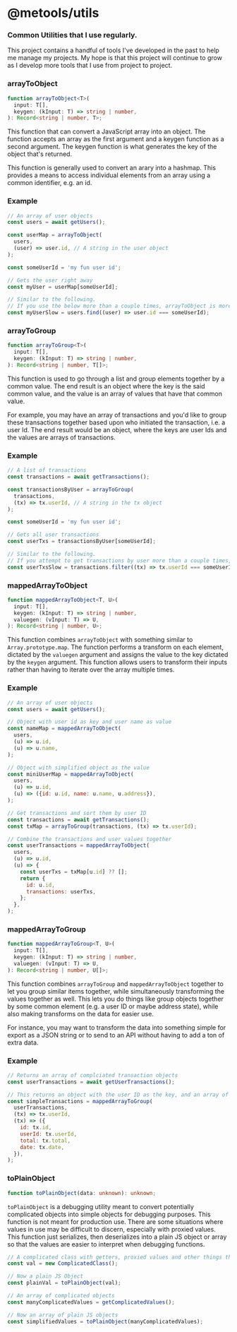 # @metools/utils

### Common Utilities that I use regularly.

This project contains a handful of tools I've developed in the past to help me manage my projects. My hope is that this project will continue to grow as I develop more tools that I use from project to project.

### arrayToObject

```ts
function arrayToObject<T>(
  input: T[],
  keygen: (kInput: T) => string | number,
): Record<string | number, T>;
```

This function that can convert a JavaScript array into an object. The function accepts an array as the first argument and a keygen function as a second argument. The keygen function is what generates the key of the object that's returned.

This function is generally used to convert an arary into a hashmap. This provides a means to access individual elements from an array using a common identifier, e.g. an id.

### Example

```js
// An array of user objects
const users = await getUsers();

const userMap = arrayToObject(
  users,
  (user) => user.id, // A string in the user object
);

const someUserId = 'my fun user id';

// Gets the user right away
const myUser = userMap[someUserId];

// Similar to the following.
// If you use the below more than a couple times, arrayToObject is more performant.
const myUserSlow = users.find((user) => user.id === someUserId);
```

### arrayToGroup

```ts
function arrayToGroup<T>(
  input: T[],
  keygen: (kInput: T) => string | number,
): Record<string | number, T[]>;
```

This function is used to go through a list and group elements together by a common value. The end result is an object where the key is the said common value, and the value is an array of values that have that common value.

For example, you may have an array of transactions and you'd like to group these transactions together based upon who initiated the transaction, i.e. a user Id. The end result would be an object, where the keys are user Ids and the values are arrays of transactions.

### Example

```js
// A list of transactions
const transactions = await getTransactions();

const transactionsByUser = arrayToGroup(
  transactions,
  (tx) => tx.userId, // A string in the tx object
);

const someUserId = 'my fun user id';

// Gets all user transactions
const userTxs = transactionsByUser[someUserId];

// Similar to the following.
// If you attempt to get transactions by user more than a couple times, arrayToGroup is more performant.
const userTxsSlow = transactions.filter((tx) => tx.userId === someUserId);
```

### mappedArrayToObject

```ts
function mappedArrayToObject<T, U>(
  input: T[],
  keygen: (kInput: T) => string | number,
  valuegen: (vInput: T) => U,
): Record<string | number, U>;
```

This function combines `arrayToObject` with something similar to `Array.prototype.map`. The function performs a transform on each element, dictated by the `valuegen` argument and assigns the value to the key dictated by the `keygen` argument. This function allows users to transform their inputs rather than having to iterate over the array multiple times.

### Example

```js
// An array of user objects
const users = await getUsers();

// Object with user id as key and user name as value
const nameMap = mappedArrayToObject(
  users,
  (u) => u.id,
  (u) => u.name,
);

// Object with simplified object as the value
const miniUserMap = mappedArrayToObject(
  users,
  (u) => u.id,
  (u) => ({id: u.id, name: u.name, u.address}),
);

// Get transactions and sort them by user ID
const transactions = await getTransactions();
const txMap = arrayToGroup(transactions, (tx) => tx.userId);

// Combine the transactions and user values together
const userTransactions = mappedArrayToObject(
  users,
  (u) => u.id,
  (u) => {
    const userTxs = txMap[u.id] ?? [];
    return {
      id: u.id,
      transactions: userTxs,
    };
  },
);
```

### mappedArrayToGroup

```ts
function mappedArrayToGroup<T, U>(
  input: T[],
  keygen: (kInput: T) => string | number,
  valuegen: (vInput: T) => U,
): Record<string | number, U[]>;
```

This function combines `arrayToGroup` and `mappedArrayToObject` together to let you group similar items together, while simultaneously transforming the values together as well. This lets you do things like group objects together by some common element (e.g. a user ID or maybe address state), while also making transforms on the data for easier use.

For instance, you may want to transform the data into something simple for export as a JSON string or to send to an API without having to add a ton of extra data.

### Example

```js
// Returns an array of complciated transaction objects
const userTransactions = await getUserTransactions();

// This returns an object with the user ID as the key, and an array of simplified object as the value.
const simpleTransactions = mappedArrayToGroup(
  userTransactions,
  (tx) => tx.userId,
  (tx) => ({
    id: tx.id,
    userId: tx.userId,
    total: tx.total,
    date: tx.date,
  }),
);
```

### toPlainObject

```ts
function toPlainObject(data: unknown): unknown;
```

`toPlainObject` is a debugging utility meant to convert potentially complicated objects into simple objects for debugging purposes. This function is not meant for production use. There are some situations where values in use may be difficult to discern, especially with proxied values. This function just serializes, then deserializes into a plain JS object or array so that the values are easier to interpret when debugging functions.

```js
// A complicated class with getters, proxied values and other things that make it difficult to debug
const val = new ComplicatedClass();

// Now a plain JS Object
const plainVal = toPlainObject(val);

// An array of complicated objects
const manyComplicatedValues = getComplicatedValues();

// Now an array of plain JS objects
const simplifiedValues = toPlainObject(manyComplicatedValues);
```
